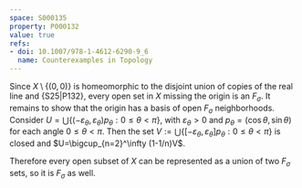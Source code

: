 ```yaml
---
space: S000135
property: P000132
value: true
refs:
- doi: 10.1007/978-1-4612-6290-9_6
  name: Counterexamples in Topology
---
```


Since $X\setminus\{(0,0)\}$ is homeomorphic to the disjoint union of copies of the real line
and {S25|P132}, every open set in $X$ missing the origin is an $F_\sigma$.
It remains to show that the origin has a basis of open $F_\sigma$ neighborhoods.
Consider $U=\bigcup\{(-\varepsilon_\theta,\varepsilon_\theta)p_\theta: 0\leq \theta< \pi\}$, with $\varepsilon_\theta>0$
and $p_\theta=(\cos\theta,\sin\theta)$ for each angle $0\leq \theta < \pi$. Then the set
$V:=\bigcup\{[-\varepsilon_\theta,\varepsilon_\theta]p_\theta: 0\leq \theta< \pi\}$ is closed
and $U=\bigcup_{n=2}^\infty (1-1/n)V$.

Therefore every open subset of $X$ can be represented as a union of two $F_\sigma$ sets, so it is $F_\sigma$ as well.
